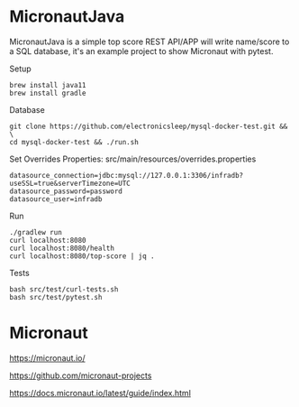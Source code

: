 # MicronautJava

MicronautJava is a simple top score REST API/APP will write name/score to a SQL database, it's an example project to show Micronaut with pytest.

Setup
```
brew install java11
brew install gradle
```

Database
```
git clone https://github.com/electronicsleep/mysql-docker-test.git && \
cd mysql-docker-test && ./run.sh
```

Set Overrides Properties: src/main/resources/overrides.properties

```
datasource_connection=jdbc:mysql://127.0.0.1:3306/infradb?useSSL=true&serverTimezone=UTC
datasource_password=password
datasource_user=infradb
```

Run
```
./gradlew run
curl localhost:8080
curl localhost:8080/health
curl localhost:8080/top-score | jq .
```

Tests
```
bash src/test/curl-tests.sh
bash src/test/pytest.sh
```

# Micronaut

https://micronaut.io/

https://github.com/micronaut-projects

https://docs.micronaut.io/latest/guide/index.html
